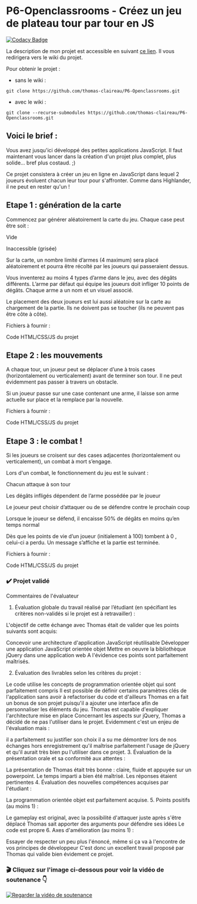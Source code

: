 # P6-Openclassrooms - Créez un jeu de plateau tour par tour en JS

[![Codacy Badge](https://api.codacy.com/project/badge/Grade/d5e2855738924b4490296eebdf8016f2)](https://app.codacy.com/app/thomas-claireau/P6-Openclassrooms?utm_source=github.com&utm_medium=referral&utm_content=thomas-claireau/P6-Openclassrooms&utm_campaign=Badge_Grade_Dashboard)

La description de mon projet est accessible en suivant [ce lien](https://github.com/thomas-claireau/P6-Openclassrooms/wiki/Introduction). Il vous redirigera vers le wiki du projet.

Pour obtenir le projet :

- sans le wiki :

````text
git clone https://github.com/thomas-claireau/P6-Openclassrooms.git
````

- avec le wiki :

````text
git clone --recurse-submodules https://github.com/thomas-claireau/P6-Openclassrooms.git
````

## Voici le brief :

Vous avez jusqu'ici développé des petites applications JavaScript. Il faut maintenant vous lancer dans la création d'un projet plus complet, plus solide... bref plus costaud. ;)

Ce projet consistera à créer un jeu en ligne en JavaScript dans lequel 2 joueurs évoluent chacun leur tour pour s'affronter. Comme dans Highlander, il ne peut en rester qu'un !

## Etape 1 : génération de la carte

Commencez par générer aléatoirement la carte du jeu. Chaque case peut être soit :

Vide

Inaccessible (grisée)

Sur la carte, un nombre limité d’armes (4 maximum) sera placé aléatoirement et pourra être récolté par les joueurs qui passeraient dessus.

Vous inventerez au moins 4 types d’arme dans le jeu, avec des dégâts différents. L’arme par défaut qui équipe les joueurs doit infliger 10 points de dégâts. Chaque arme a un nom et un visuel associé.

Le placement des deux joueurs est lui aussi aléatoire sur la carte au chargement de la partie. Ils ne doivent pas se toucher (ils ne peuvent pas être côte à côte).

Fichiers à fournir :

Code HTML/CSS/JS du projet

## Etape 2 : les mouvements

A chaque tour, un joueur peut se déplacer d’une à trois cases (horizontalement ou verticalement) avant de terminer son tour. Il ne peut évidemment pas passer à travers un obstacle.

Si un joueur passe sur une case contenant une arme, il laisse son arme actuelle sur place et la remplace par la nouvelle.

Fichiers à fournir :

Code HTML/CSS/JS du projet

## Etape 3 : le combat !

Si les joueurs se croisent sur des cases adjacentes (horizontalement ou verticalement), un combat à mort s’engage.

Lors d'un combat, le fonctionnement du jeu est le suivant :

Chacun attaque à son tour

Les dégâts infligés dépendent de l’arme possédée par le joueur

Le joueur peut choisir d’attaquer ou de se défendre contre le prochain coup

Lorsque le joueur se défend, il encaisse 50% de dégâts en moins qu’en temps normal

Dès que les points de vie d’un joueur (initialement à 100) tombent à 0 , celui-ci a perdu. Un message s’affiche et la partie est terminée.

Fichiers à fournir :

Code HTML/CSS/JS du projet

### ✔️ Projet validé

Commentaires de l'évaluateur

1. Évaluation globale du travail réalisé par l’étudiant (en spécifiant les critères non-validés si le projet est à retravailler) :

L'objectif de cette échange avec Thomas était de valider que les points suivants sont acquis:

 

Concevoir une architecture d'application JavaScript réutilisable
Développer une application JavaScript orientée objet
Mettre en oeuvre la bibliothèque jQuery dans une application web
A l'évidence ces points sont parfaitement maîtrisés.

 

2. Évaluation des livrables selon les critères du projet :

Le code utilise les concepts de programmation orientée objet qui sont parfaitement compris
Il est possible de définir certains paramètres clés de l'application sans avoir à refactoriser du code et d'ailleurs Thomas en a fait un bonus de son projet puisqu'il a ajouter une interface afin de personnaliser les éléments du jeu.
Thomas est capable d'expliquer l'architecture mise en place
Concernant les aspects sur jQuery, Thomas a décidé de ne pas l'utiliser dans le projet. Evidemment c'est un enjeu de l'évaluation mais :

il a parfaitement su justifier son choix
il a su me démontrer lors de nos échanges hors enregistrement qu'il maîtrise parfaitement l'usage de jQuery et qu'il aurait très bien pu l'utiliser dans ce projet.
3. Évaluation de la présentation orale et sa conformité aux attentes :

La présentation de Thomas était très bonne : claire, fluide et appuyée sur un powerpoint.
Le temps imparti a bien été maîtrisé.
Les réponses étaient pertinentes
4. Évaluation des nouvelles compétences acquises par l'étudiant :

La programmation orientée objet est parfaitement acquise.
5. Points positifs (au moins 1) :

Le gameplay est original, avec la possibilité d'attaquer juste après s'être déplacé
Thomas sait apporter des arguments pour défendre ses idées
Le code est propre
6. Axes d'amélioration (au moins 1) :

Essayer de respecter un peu plus l'énoncé, même si ça va à l'encontre de vos principes de développeur
C'est donc un excellent travail proposé par Thomas qui valide bien évidement ce projet.


### 🎬 Cliquez sur l'image ci-dessous pour voir la vidéo de soutenance 👇

[![Regarder la vidéo de soutenance](https://img.youtube.com/vi/7127iclzTKo/maxresdefault.jpg)](https://youtu.be/7127iclzTKo)
